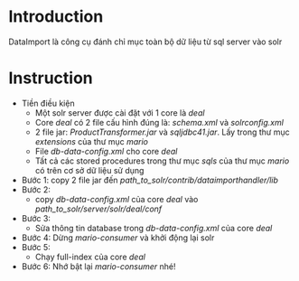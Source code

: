 # Introduction
DataImport là công cụ đánh chỉ mục toàn bộ dữ liệu từ sql server vào solr

# Instruction
- Tiền điều kiện
	- Một solr server được cài đặt với 1 core là *deal*
	- Core *deal* có 2 file cấu hình đúng là: *schema.xml* và *solrconfig.xml*
	- 2 file jar: *ProductTransformer.jar* và *sqljdbc41.jar*. Lấy trong thư mục *extensions* của thư mục *mario*
	- File *db-data-config.xml* cho core *deal*
	- Tất cả các stored procedures trong thư mục *sqls* của thư mục *mario* có trên cơ sở dữ liệu sử dụng
- Bước 1: copy 2 file jar đến *path_to_solr/contrib/dataimporthandler/lib*
- Bước 2: 
	- copy *db-data-config.xml* của core *deal* vào *path_to_solr/server/solr/deal/conf*
- Bước 3:
	- Sửa thông tin database trong *db-data-config.xml* của core *deal*
- Bước 4: Dừng *mario-consumer* và khởi động lại solr
- Bước 5:
	- Chạy full-index của core *deal*
- Bước 6: Nhớ bật lại *mario-consumer* nhé!